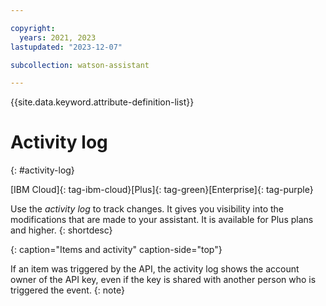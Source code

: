 ```yaml
---

copyright:
  years: 2021, 2023
lastupdated: "2023-12-07"

subcollection: watson-assistant

---
```


{{site.data.keyword.attribute-definition-list}}

# Activity log
{: #activity-log}

[IBM Cloud]{: tag-ibm-cloud}[Plus]{: tag-green}[Enterprise]{: tag-purple}

Use the *activity log* to track changes. It gives you visibility into the modifications that are made to your assistant. It is available for Plus plans and higher.
{: shortdesc}

<review>
{: caption="Items and activity" caption-side="top"}

If an item was triggered by the API, the activity log shows the account owner of the API key, even if the key is shared with another person who is triggered the event.
{: note}


